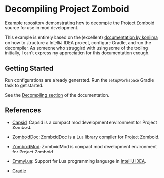 # Decompiling Project Zomboid
Example repository demonstrating how to decompile the Project Zomboid source for use in mod development.

This example is entirely based on the (excellent) [documentation by konjima](https://github.com/Konijima/PZ-Libraries) on
how to structure a IntelliJ IDEA project, configure Gradle, and run the decompiler. As someone who struggled with
using some of the tooling initially, I can't express my appreciation for this documentation enough.


## Getting Started
Run configurations are already generated. Run the `setupWorkspace` Gradle task to get started.

See the [Decompiling section](https://github.com/Konijima/PZ-Libraries#c-decompiling) of the documentation.


## References

- [Capsid](https://github.com/pzstorm/capsid): Capsid is a compact mod development environment for Project Zomboid.

- [ZomboidDoc](https://github.com/cocolabs/pz-zdoc): ZomboidDoc is a Lua library compiler for Project Zomboid.

- [ZomboidMod](https://github.com/cocolabs/pz-zmod): ZomboidMod is compact mod development environment for Project Zomboid.

- [EmmyLua](https://emmylua.github.io/?plugin): Support for Lua programming language in [IntelliJ IDEA](https://www.jetbrains.com/idea).

- [Gradle](https://gradle.org/)